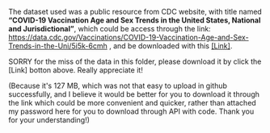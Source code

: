 The dataset used was a public resource from CDC website, with title named **“COVID-19 Vaccination Age and Sex Trends in the United States, National and Jurisdictional”**, which could be access through the link: https://data.cdc.gov/Vaccinations/COVID-19-Vaccination-Age-and-Sex-Trends-in-the-Uni/5i5k-6cmh , and be downloaded with this [[Link]](https://data.cdc.gov/api/views/5i5k-6cmh/rows.csv?accessType=DOWNLOAD).

SORRY for the miss of the data in this folder, please download it by click the [Link] botton above. Really appreciate it! 

(Because it's 127 MB, which was not that easy to upload in github successfully, and I believe it would be better for you to download it through the link which could be more convenient and quicker, rather than attached my password here for you to download through API with code. Thank you for your understanding!)
